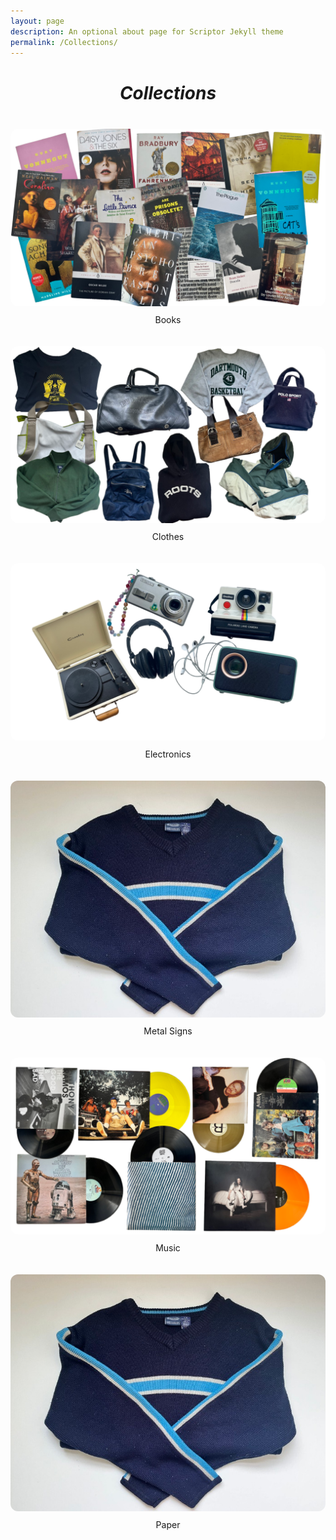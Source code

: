 ```yaml
---
layout: page
description: An optional about page for Scriptor Jekyll theme
permalink: /Collections/
---
```


<div style="text-align: center;">
	<h1 style="margin-top: 40px; margin-bottom: 40px"><i>Collections</i></h1>

<div style="display: grid; grid-template-columns: repeat(auto-fit, minmax(500px, 1fr)); gap:20px;">

<a href="/Books/" style="text-align: center; text-decoration: none;">
	<img src="/assets/images/bookstitle.png" alt="Books title image" style="width: 100%; border-radius: 12px;">
	<p style="margin-top: 10px;">Books</p>
</a>

<a href="/Clothes/" style="text-align: center; text-decoration: none;">
	<img src="/assets/images/clothestitle.png" alt="Collection of Clothes" style="width: 100%; border-radius: 12px;">
	<p style="margin-top: 10px;">Clothes</p>
</a>

<a href="/Electronics/" style="text-align: center; text-decoration: none;">
	<img src="/assets/images/electronics.png" alt="nothingtoseehere" style="width: 100%; border-radius: 12px;">
	<p style="margin-top: 10px;">Electronics</p>
</a>

<a href="/Metal-Signs/" style="text-align: center; text-decoration: none;">
	<img src="/assets/images/nothingtoseehere.jpeg" alt="nothingtoseehere" style="width: 100%; border-radius: 12px;">
	<p style="margin-top: 10px;">Metal Signs</p>
</a>

<a href="/Music/" style="text-align: center; text-decoration: none;">
	<img src="/assets/images/vinyltitle.png" alt="Collection of Vinyl" style="width: 100%; border-radius: 12px;">
	<p style="margin-top: 10px;">Music</p>
</a>

<a href="/Paper/" style="text-align: center; text-decoration: none;">
	<img src="/assets/images/nothingtoseehere.jpeg" alt="nothingtoseehere" style="width: 100%; border-radius: 12px;">
	<p style="margin-top: 10px;">Paper</p>
</a>


